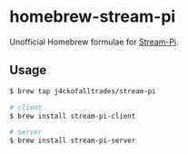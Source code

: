 # homebrew-stream-pi

Unofficial Homebrew formulae for [Stream-Pi](https://stream-pi.com).

## Usage

```sh
$ brew tap j4ckofalltrades/stream-pi
```

```sh
# client
$ brew install stream-pi-client

# server
$ brew install stream-pi-server

```
